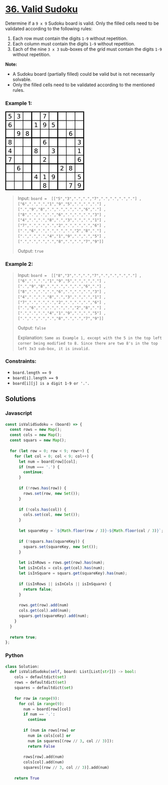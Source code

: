 # [36. Valid Sudoku](https://leetcode.com/problems/valid-sudoku/description/)

Determine if a `9 x 9` Sudoku board is valid. Only the filled cells need to be validated according to the following rules:

1. Each row must contain the digits `1-9` without repetition.
2. Each column must contain the digits `1-9` without repetition.
3. Each of the nine `3 x 3` sub-boxes of the grid must contain the digits `1-9` without repetition.

**Note:**

- A Sudoku board (partially filled) could be valid but is not necessarily solvable.
- Only the filled cells need to be validated according to the mentioned rules.


### Example 1:
![](./images/Sudoku-by-L2G-20050714.svg.png)
> Input: `board = 
[["5","3",".",".","7",".",".",".","."]
,["6",".",".","1","9","5",".",".","."]
,[".","9","8",".",".",".",".","6","."]
,["8",".",".",".","6",".",".",".","3"]
,["4",".",".","8",".","3",".",".","1"]
,["7",".",".",".","2",".",".",".","6"]
,[".","6",".",".",".",".","2","8","."]
,[".",".",".","4","1","9",".",".","5"]
,[".",".",".",".","8",".",".","7","9"]]`
>
> Output: `true`

### Example 2:
> Input: `board = 
[["8","3",".",".","7",".",".",".","."]
,["6",".",".","1","9","5",".",".","."]
,[".","9","8",".",".",".",".","6","."]
,["8",".",".",".","6",".",".",".","3"]
,["4",".",".","8",".","3",".",".","1"]
,["7",".",".",".","2",".",".",".","6"]
,[".","6",".",".",".",".","2","8","."]
,[".",".",".","4","1","9",".",".","5"]
,[".",".",".",".","8",".",".","7","9"]]`
>
> Output: `false`
>
> Explanation: `Same as Example 1, except with the 5 in the top left corner being modified to 8. Since there are two 8's in the top left 3x3 sub-box, it is invalid.`


### Constraints:
- `board.length == 9`
- `board[i].length == 9`
- `board[i][j] is a digit 1-9 or '.'.`


## Solutions

### Javascript
```javascript
const isValidSudoku = (board) => {
  const rows = new Map();
  const cols = new Map();
  const squars = new Map();

  for (let row = 0; row < 9; row++) {
    for (let col = 0; col < 9; col++) {
      let num = board[row][col];
      if (num === '.') {
        continue;
      }

      if (!rows.has(row)) {
        rows.set(row, new Set());
      }

      if (!cols.has(col)) {
        cols.set(col, new Set());
      }

      let squareKey = `${Math.floor(row / 3)}-${Math.floor(col / 3)}`;

      if (!squars.has(squareKey)) {
        squars.set(squareKey, new Set());
      }

      let isInRows = rows.get(row).has(num);
      let isInCols = cols.get(col).has(num);
      let isInSquare = squars.get(squareKey).has(num);

      if (isInRows || isInCols || isInSquare) {
        return false;
      }

      rows.get(row).add(num)
      cols.get(col).add(num);
      squars.get(squareKey).add(num);
    }
  }
  
  return true;
};
```

### Python
```python
class Solution:
  def isValidSudoku(self, board: List[List[str]]) -> bool:
    cols = defaultdict(set)
    rows = defaultdict(set)
    squares = defaultdict(set)

    for row in range(9):
      for col in range(9):
        num = board[row][col]
        if num == '.':
          continue
        
        if (num in rows[row] or
          num in cols[col] or
          num in squares[(row // 3, col // 3)]):
          return False

        rows[row].add(num)
        cols[col].add(num)
        squares[(row // 3, col // 3)].add(num)

    return True
```